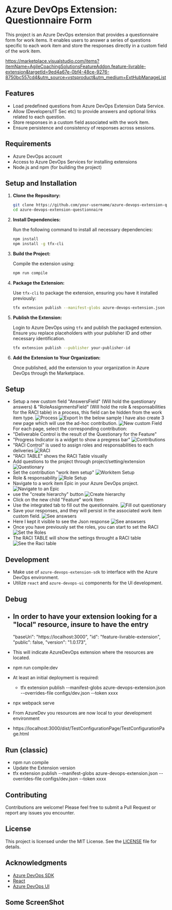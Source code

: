 # Azure DevOps Extension: Questionnaire Form

This project is an Azure DevOps extension that provides a questionnaire form for work items. It enables users to answer a series of questions specific to each work item and store the responses directly in a custom field of the work item.

https://marketplace.visualstudio.com/items?itemName=AgileCoachingSolutionsFeatureAddon.feature-livrable-extension&targetId=9ed4a67e-0bf4-48ce-9276-8750bc557cd4&utm_source=vstsproduct&utm_medium=ExtHubManageList


## Features

- Load predefined questions from Azure DevOps Extension Data Service.
- Allow (Developers/IT Sec etc) to provide answers and optional links related to each  question.
- Store responses in a custom field associated with the work item.
- Ensure persistence and consistency of responses across sessions.

## Requirements

- Azure DevOps account
- Access to Azure DevOps Services for installing extensions
- Node.js and npm (for building the project)

## Setup and Installation

1. **Clone the Repository:**

   ```bash
   git clone https://github.com/your-username/azure-devops-extension-questionnaire.git
   cd azure-devops-extension-questionnaire
   ```

2. **Install Dependencies:**

   Run the following command to install all necessary dependencies:

   ```bash
   npm install
   npm install -g tfx-cli
   ```

3. **Build the Project:**

   Compile the extension using:

   ```bash
   npm run compile
   ```

   

4. **Package the Extension:**

   Use `tfx-cli` to package the extension, ensuring you have it installed previously:

   ```bash
   tfx extension publish --manifest-globs azure-devops-extension.json --overrides-file configs/dev.json --token xxxxxxxxxx
   ```

5. **Publish the Extension:**

   Login to Azure DevOps using `tfx` and publish the packaged extension. Ensure you replace placeholders with your publisher ID and other necessary identification.

   ```bash
   tfx extension publish --publisher your-publisher-id
   ```

6. **Add the Extension to Your Organization:**

   Once published, add the extension to your organization in Azure DevOps through the Marketplace.

## Setup

- Setup a new custom field "AnswersField" (Will hold the questionary answers) & "RoleAssignmentsField" (Will hold the role & responsabilities for the RACI table) in a process, this field can be hidden from the work item type.
      <img src="/src/ScreenShot/image-1.png" alt="Process" />
      ![Export](/dist/ScreenShot/image-1.png)
 In the below sample I have also create 3 new page which will use the ad-hoc contribution.
       <img src="/src/ScreenShot/image-2.png" alt="New custom Field" />
 For each page, select the corresponding contribution:
 - "Deliverable Control is the result of the Questionary for the Feature"
 - "Progress Indicator is a widget to show a pregress bar"
        <img src="/src/ScreenShot/image-3.png" alt="Contributions" />
 - "RACI Control" is used to assign roles and responsabilities to each deliveries
        <img src="/src/ScreenShot/image-4.png" alt="RACI" /> 
 - "RACI TABLE" shows the RACI Table visually
- Add questions to the project through project/setting/extension
        <img src="/src/ScreenShot/image-5.png" alt="Questionary" /> 
- Set the contribution "work item setup"
        <img src="/src/ScreenShot/image-6.png" alt="Workitem Setup" /> 
- Role & responsability
        <img src="/src/ScreenShot/image-7.png" alt="Role Setup" /> 
- Navigate to a work item Epic in your Azure DevOps project.
        <img src="/src/ScreenShot/image-8.png" alt="Navigate to an Epic" /> 
- use the "create hierarchy" button
        <img src="/src/ScreenShot/image-9.png" alt="Create hierarchy" /> 
- Click on the new child "Feature" work Item
- Use the integrated tab to fill out the questionnaire.
        <img src="/src/ScreenShot/image-10.png" alt="Fill out questionary" /> 
- Save your responses, and they will persist in the associated work item custom field.
        <img src="/src/ScreenShot/image-11.png" alt="See answsers" /> 
- Here I kept it visible to see the Json response
        <img src="/src/ScreenShot/image-12.png" alt="See answsers" /> 
- Once you have previously set the roles, you can start to set the RACI
        <img src="/src/ScreenShot/image-13.png" alt="Set the Roles" /> 
- The RACI TABLE will show the settings throught a RACI table
        <img src="/src/ScreenShot/image-14.png" alt="See the Raci table" /> 

## Development

- Make use of `azure-devops-extension-sdk` to interface with the Azure DevOps environment.
- Utilize `react` and `azure-devops-ui` components for the UI development.

## Debug

- In order to have your extension looking for a "local" resource, insure to have the entry
   - 
  "baseUri": "https://localhost:3000",
  "id": "feature-livrable-extension",
  "public": false,
  "version": "1.0.173",
 - This will indicate AzureDevOps extension where the resources are located.

- npm run compile:dev
- At least an initial deployment is required:
   - tfx extension publish --manifest-globs azure-devops-extension.json --overrides-file configs/dev.json  --token xxxx
- npx webpack serve
- From AzureDev you resources are now local to your development environment
- https://localhost:3000/dist/TestConfigurationPage/TestConfigurationPage.html

## Run (classic)

- npm run compile
- Update the Extension version
- tfx extension publish --manifest-globs azure-devops-extension.json --overrides-file configs/dev.json  --token xxxx

## Contributing

Contributions are welcome! Please feel free to submit a Pull Request or report any issues you encounter.

## License

This project is licensed under the MIT License. See the [LICENSE](LICENSE) file for details.

## Acknowledgments

- [Azure DevOps SDK](https://learn.microsoft.com/en-us/javascript/api/overview/azure/devops)
- [React](https://reactjs.org/)
- [Azure DevOps UI](https://github.com/microsoft/azure-devops-ui)

## Some ScreenShot

